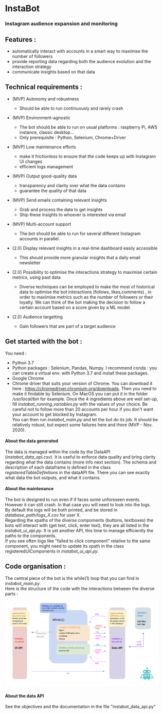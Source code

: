 # InstaBot  

### Instagram audience expansion and monitoring

## Features :  
* automatically interact with accounts in a smart way to maximise the number of followers 
* provide reporting data regarding both the audience evolution and the interaction strategy 
* communicate insights based on that data

## Technical requirements :  
* (MVP) Autonomy and robustness 
  * Should be able to run continuously and rarely crash 
* (MVP) Environment-agnostic  
  * The bot should be able to run on usual platforms : raspberry Pi, AWS instance, classic desktop...
  * Only prerequisite : Python, Selenium, Chrome+Driver
* (MVP) Low maintenance efforts  
  * make it frictionless to ensure that the code keeps up with Instagram UI changes 
  * efficient logs management
* (MVP) Output good-quality data  
  * transparency and clarity over what the data contains  
  * guarantee the quality of that data 
* (MVP) Send emails containing relevant insights
  * Grab and process the data to get insights
  * Ship these insights to whoever is interested via email
* (MVP) Multi-account support
  * The bot should be able to run for several different Instagram accounts in parallel.
   
* (2.0) Display relevant insights in a real-time dashboard easily accessible
  * This should provide more granular insights that a daily email newsletter
* (2.0) Possibility to optimise the interactions strategy to maximise certain metrics, using past data 
  * Diverse techniques can be employed to make the most of historical data to optimise the bot interactions (follows, likes,comments) , in order to maximise metrics such as the number of followers or their loyalty. We can think of the bot making the decision to follow a certain account based on a score given by a ML model.
* (2.0) Audience targetting
  * Gain followers that are part of a target audience

## Get started with the bot :  
You need :  
* Python 3.7
* Python packages : Selenium, Pandas, Numpy. I recommend conda : you can create a virtual env. with Python 3.7 and install these packages.
* Google Chrome
* Chrome driver that suits your version of Chrome. You can download it here : https://chromedriver.chromium.org/downloads. Then you need to make it findable by Selenium. On MacOS you can put it in the folder */usr/local/bin* for example.
Once the 4 ingredients above are well set-up, fill *instabot_running_variables.py* with the values of your choice. Be careful not to follow more than 20 accounts per hour if you don't want your account to get blocked by Instagram.  
You can then run *instabot_main.py* and let the bot do its job. It should be relatively robust, but expect some failures here and there (MVP - Nov. 2020).   
#### About the data generated  
The data is managed within the code by the DataAPI (*instabot_data_api.csv*). It is useful to enforce data quality and bring clarity regarding what the data contains (more info next section).
The schema and description of each dataframe is defined in the class *registeredTableDefinitions* in the dataAPI file. There you can see exactly what data the bot outputs, and what it contains.
#### About the maintenance  
The bot is designed to run even if if faces some unforeseen events. However it can still crash. In that case you will need to look into the logs.  
By default the logs will be both printed, and be stored in *database_path/logs_X.csv* for user X.  
Regarding the xpaths of the diverse compoments (buttons, textboxes) the bots will interact with (get text, click, enter text), they are all listed in the *instabot_ui_api.py*. It is yet another API, this time to manage efficiently  the paths to the components.  
If you see often logs like "failed to click component" relative to the same component, you might need to update its xpath in the class registeredUIComponents in *instabot_ui_api.py*.

   
## Code organisation :  
The central piece of the bot is the while(1) loop that you can find in *instabot_main.py*.  
Here is the structure of the code with the interactions between the diverse parts :  
   
![Alt text](/code_structure.png?raw=true "Structure of the code")
     
#### About the data API  
See the objectives and the documentation in the file "instabot_data_api.py"

